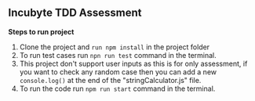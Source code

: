 ## Incubyte TDD Assessment

**Steps to run project**

1. Clone the project and `run npm install` in the project folder
2. To run test cases run `npn run test` command in the terminal.
3. This project don't support user inputs as this is for only assessment, if you want to check any random case then you can add a new `console.log()` at the end of the "stringCalculator.js" file.
4. To run the code run `npm run start` command in the terminal.
